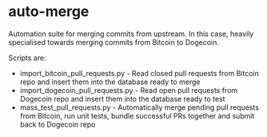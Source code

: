 auto-merge
==========

Automation suite for merging commits from upstream. In this case, heavily specialised towards
merging commits from Bitcoin to Dogecoin.

Scripts are:

* import\_bitcoin\_pull\_requests.py - Read closed pull requests from Bitcoin repo and insert them into the database ready to merge
* import\_dogecoin\_pull\_requests.py - Read open pull requests from Dogecoin repo and insert them into the database ready to test
* mass\_test\_pull\_requests.py - Automatically merge pending pull requests from Bitcoin, run unit tests, bundle successful PRs together and submit back to Dogecoin repo
